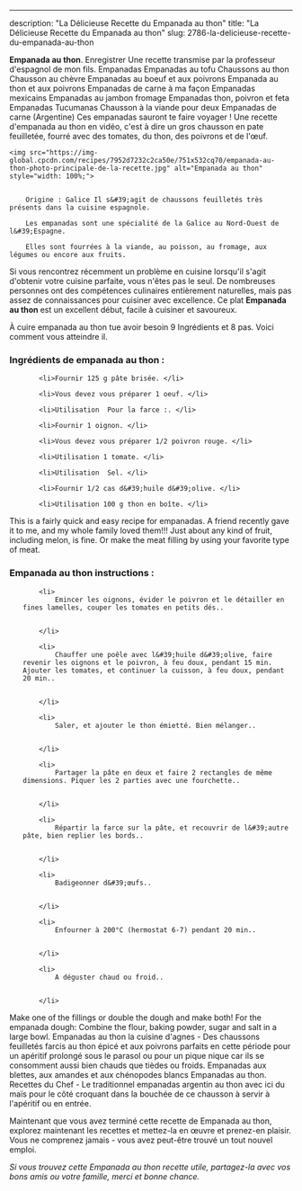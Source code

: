 ---
description: "La Délicieuse Recette du Empanada au thon"
title: "La Délicieuse Recette du Empanada au thon"
slug: 2786-la-delicieuse-recette-du-empanada-au-thon

<p>
	<strong>Empanada au thon</strong>. 
	Enregistrer Une recette transmise par la professeur d&#39;espagnol de mon fils. Empanadas Empanadas au tofu Chaussons au thon Chausson au chèvre Empanadas au boeuf et aux poivrons Empanada au thon et aux poivrons Empanadas de carne à ma façon Empanadas mexicains Empanadas au jambon fromage Empanadas thon, poivron et feta Empanadas Tucumanas Chausson à la viande pour deux Empanadas de carne (Argentine) Ces empanadas sauront te faire voyager ! Une recette d&#39;empanada au thon en vidéo, c&#39;est à dire un gros chausson en pate feuilletée, fourré avec des tomates, du thon, des poivrons et de l&#39;œuf.
</p>
<p>
	
	<img src="https://img-global.cpcdn.com/recipes/7952d7232c2ca50e/751x532cq70/empanada-au-thon-photo-principale-de-la-recette.jpg" alt="Empanada au thon" style="width: 100%;">
	
	
		Origine : Galice Il s&#39;agit de chaussons feuilletés très présents dans la cuisine espagnole.
	
		Les empanadas sont une spécialité de la Galice au Nord-Ouest de l&#39;Espagne.
	
		Elles sont fourrées à la viande, au poisson, au fromage, aux légumes ou encore aux fruits.
	
</p>

Si vous rencontrez récemment un problème en cuisine lorsqu'il s'agit d'obtenir votre cuisine parfaite, vous n'êtes pas le seul. De nombreuses personnes ont des compétences culinaires entièrement naturelles, mais pas assez de connaissances pour cuisiner avec excellence. Ce plat <strong> Empanada au thon </strong> est un excellent début, facile à cuisiner et savoureux.

<!--inarticleads1-->

À cuire empanada au thon tue avoir besoin 9 Ingrédients et 8 pas. Voici comment vous atteindre il.

<h3>Ingrédients de empanada au thon :</h3>

<ol>
	
		<li>Fournir 125 g pâte brisée. </li>
	
		<li>Vous devez vous préparer 1 oeuf. </li>
	
		<li>Utilisation  Pour la farce :. </li>
	
		<li>Fournir 1 oignon. </li>
	
		<li>Vous devez vous préparer 1/2 poivron rouge. </li>
	
		<li>Utilisation 1 tomate. </li>
	
		<li>Utilisation  Sel. </li>
	
		<li>Fournir 1/2 cas d&#39;huile d&#39;olive. </li>
	
		<li>Utilisation 100 g thon en boîte. </li>
	
</ol>

This is a fairly quick and easy recipe for empanadas. A friend recently gave it to me, and my whole family loved them!!! Just about any kind of fruit, including melon, is fine. Or make the meat filling by using your favorite type of meat. 

<!--inarticleads2-->

<h3>Empanada au thon instructions :</h3>

<ol>
	
		<li>
			Emincer les oignons, évider le poivron et le détailler en fines lamelles, couper les tomates en petits dés..
			
			
		</li>
	
		<li>
			Chauffer une poêle avec l&#39;huile d&#39;olive, faire revenir les oignons et le poivron, à feu doux, pendant 15 min. Ajouter les tomates, et continuer la cuisson, à feu doux, pendant 20 min..
			
			
		</li>
	
		<li>
			Saler, et ajouter le thon émietté. Bien mélanger..
			
			
		</li>
	
		<li>
			Partager la pâte en deux et faire 2 rectangles de même dimensions. Piquer les 2 parties avec une fourchette..
			
			
		</li>
	
		<li>
			Répartir la farce sur la pâte, et recouvrir de l&#39;autre pâte, bien replier les bords..
			
			
		</li>
	
		<li>
			Badigeonner d&#39;œufs..
			
			
		</li>
	
		<li>
			Enfourner à 200°C (hermostat 6-7) pendant 20 min..
			
			
		</li>
	
		<li>
			A déguster chaud ou froid..
			
			
		</li>
	
</ol>

Make one of the fillings or double the dough and make both! For the empanada dough: Combine the flour, baking powder, sugar and salt in a large bowl. Empanadas au thon la cuisine d&#39;agnes - Des chaussons feuilletés farcis au thon épicé et aux poivrons parfaits en cette période pour un apéritif prolongé sous le parasol ou pour un pique nique car ils se consomment aussi bien chauds que tièdes ou froids. Empanadas aux blettes, aux amandes et aux chénopodes blancs Empanadas au thon. Recettes du Chef - Le traditionnel empanadas argentin au thon avec ici du maïs pour le côté croquant dans la bouchée de ce chausson à servir à l&#39;apéritif ou en entrée. 

<!--inarticleads1-->

<p>
Maintenant que vous avez terminé cette recette de Empanada au thon, explorez maintenant les recettes et mettez-la en œuvre et prenez-en plaisir. Vous ne comprenez jamais - vous avez peut-être trouvé un tout nouvel emploi.
</p>

<p>
<i>Si vous trouvez cette Empanada au thon recette utile, partagez-la avec vos bons amis ou votre famille, merci et bonne chance.</i>
</p>
